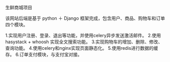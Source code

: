 生鲜商城项目

该网站后端是基于 python ＋ Django 框架完成，包含用户、商品、购物车和订单四个模块。

1.实现用户注册、登录、退出等功能，并使用celery异步发送激活邮件。
2.使用hasystack + whoosh 实现全文搜索功能。
3.实现购物车的增加、删除、修改、查询功能。
4.使用celery和nginx实现页面静态化。
5.使用redis进行数据的缓存。
6.订单支付模块，与支付宝对接。

